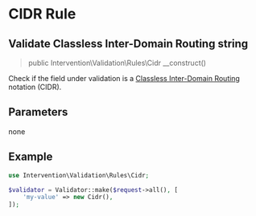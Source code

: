 # CIDR Rule
## Validate Classless Inter-Domain Routing string

> public Intervention\Validation\Rules\Cidr __construct()

Check if the field under validation is a [Classless Inter-Domain Routing](https://en.wikipedia.org/wiki/Classless_Inter-Domain_Routing) notation (CIDR).

## Parameters

none

## Example

```php
use Intervention\Validation\Rules\Cidr;

$validator = Validator::make($request->all(), [
    'my-value' => new Cidr(),
]);
```
